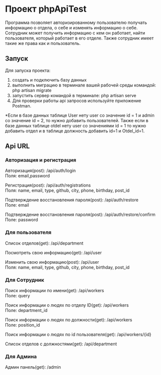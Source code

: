 # Проект phpApiTest<br>
Программа позволяет авторизированному пользователю получать информацию о отдела, о себе и изменять информацию о себе. Сотрудник может получить информацию с кем он работает, найти пользователя, который работает в его отделе. Также сотрудник имеет такие же права как и пользователь.

## Запуск<br>
Для запуска проекта:
1. создать и подключить базу данных
2. выполнить миграцию в терминале вашей рабочей среды командой: php artisan migrate
3. запустить сервер командой в терминале: php artisan serve
4. Для проверки работы api запросов используйте приложение Postman.

*Если в базе данных таблице User нету user со значение id = 1 и аdmin со значение id = 2, то нужно добавить пользователей. 
Также если в базе данных таблице otdel нету user со значениями id = 1 то нужно добавить отдел и в таблице должность добавить id=1 и Otdel_id=1. 


## Api URL<br>
### Авторизация и регистрация<br>
Авторизация(post):
    /api/auth/login<br>
 Поля: email,password
  
Регистрация(post):
     /api/auth/registrations<br>
Поля: name, email, type, github, city, phone, birthday, post_id

Подтверждение восстановления пароля(post):
     /api/auth/restore<br>
Поле: email

Подтверждение восстановления пароля(post):
     /api/auth/restore/confirm<br>
Поле: password

### Для пользователя<br>
Список отделов(get):
    /api/department<br>
 
Посмотреть свою информацию(get):
    /api/user<br>
 
Изменить свою информацию(post):
    /api/user<br>
 Поля: name, email, type, github, city, phone, birthday, post_id
    
### Для Сотрудник<br>
Поиск информации по имени(get):
   /api/workers<br>
Поле: query

Поиск информации о людях по отделу ID(get):
   /api/workers<br>
Поле: department_id

Поиск информации о людях по должности(get):
   /api/workers<br>
Поле: position_id

Поиск информации о людях по id пользователя(get):
   /api/workers/{id}<br>

Список отделов c должностями(get):
    /api/department<br>
    
### Для Админа<br>   
Админ панель(get):
   /admin
    
    
   
   
   
   
   
   
   
   

